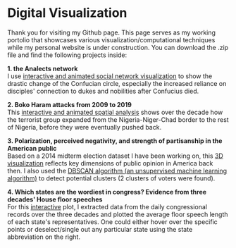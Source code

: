 # Digital Visualization

Thank you for visiting my Github page. This page serves as my working portolio that showcases various visualization/computational techniques while my personal website is under construction. You can download the .zip file and find the following projects inside:

**1. the Analects network** <br>
   I use <ins>interactive and animated social network visualization</ins> to show the drastic change of the Confucian circle, especially the increased reliance on disciples' connection to dukes and nobilities after Confucius died.

**2. Boko Haram attacks from 2009 to 2019** <br>
   This <ins>interactive and animated spatial analysis</ins> shows over the decade how the terrorist group expanded from the Nigeria-Niger-Chad border to the rest of Nigeria, before they were eventually pushed back. 

**3. Polarization, perceived negativity, and strength of partisanship in the American public** <br>
   Based on a 2014 midterm election dataset I have been working on, this <ins>3D visualization</ins> reflects key dimensions of public opinion in America back then. I also used the <ins>DBSCAN algorithm (an unsupervised machine learning algorithm)</ins> to detect potential clusters (2 clusters of voters were found).

**4. Which states are the wordiest in congress? Evidence from three decades' House floor speeches** <br>
   For this <ins>interactive</ins> plot, I extracted data from the daily congressional records over the three decades and plotted the average floor speech length of each state's representatives. One could either hover over the specific points or deselect/single out any particular state using the state abbreviation on the right.

